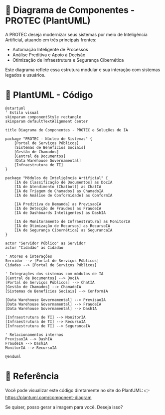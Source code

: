 # 📘 Diagrama de Componentes - PROTEC (PlantUML)
A PROTEC deseja modernizar seus sistemas por meio de Inteligência Artificial, atuando em três principais frentes:
- Automação Inteligente de Processos
- Análise Preditiva e Apoio à Decisão
- Otimização de Infraestrutura e Segurança Cibernética

Este diagrama reflete essa estrutura modular e sua interação com sistemas legados e usuários.

# 🔧 PlantUML - Código

```plantuml
@startuml
' Estilo visual
skinparam componentStyle rectangle
skinparam defaultTextAlignment center

title Diagrama de Componentes - PROTEC e Soluções de IA

package "PROTEC - Núcleo de Sistemas" {
    [Portal de Serviços Públicos]
    [Sistemas de Benefícios Sociais]
    [Gestão de Chamados]
    [Central de Documentos]
    [Data Warehouse Governamental]
    [Infraestrutura de TI]
}

package "Módulos de Inteligência Artificial" {
    [IA de Classificação de Documentos] as DocIA
    [IA de Atendimento (Chatbot)] as ChatIA
    [IA de Triagem de Chamados] as ChamadoIA
    [IA de Análise de Conformidade] as ConformIA

    [IA Preditiva de Demanda] as PrevisaoIA
    [IA de Detecção de Fraudes] as FraudeIA
    [IA de Dashboards Inteligentes] as DashIA

    [IA de Monitoramento de Infraestrutura] as MonitorIA
    [IA de Otimização de Recursos] as RecursoIA
    [IA de Segurança Cibernética] as SegurancaIA
}

actor "Servidor Público" as Servidor
actor "Cidadão" as Cidadao

' Atores e interações
Servidor --> [Portal de Serviços Públicos]
Cidadao --> [Portal de Serviços Públicos]

' Integrações dos sistemas com módulos de IA
[Central de Documentos] --> DocIA
[Portal de Serviços Públicos] --> ChatIA
[Gestão de Chamados] --> ChamadoIA
[Sistemas de Benefícios Sociais] --> ConformIA

[Data Warehouse Governamental] --> PrevisaoIA
[Data Warehouse Governamental] --> FraudeIA
[Data Warehouse Governamental] --> DashIA

[Infraestrutura de TI] --> MonitorIA
[Infraestrutura de TI] --> RecursoIA
[Infraestrutura de TI] --> SegurancaIA

' Relacionamentos internos
PrevisaoIA --> DashIA
FraudeIA --> DashIA
MonitorIA --> RecursoIA

@enduml
```

# 🔗 Referência
Você pode visualizar este código diretamente no site do PlantUML:
👉 https://plantuml.com/component-diagram

Se quiser, posso gerar a imagem para você. Deseja isso?
